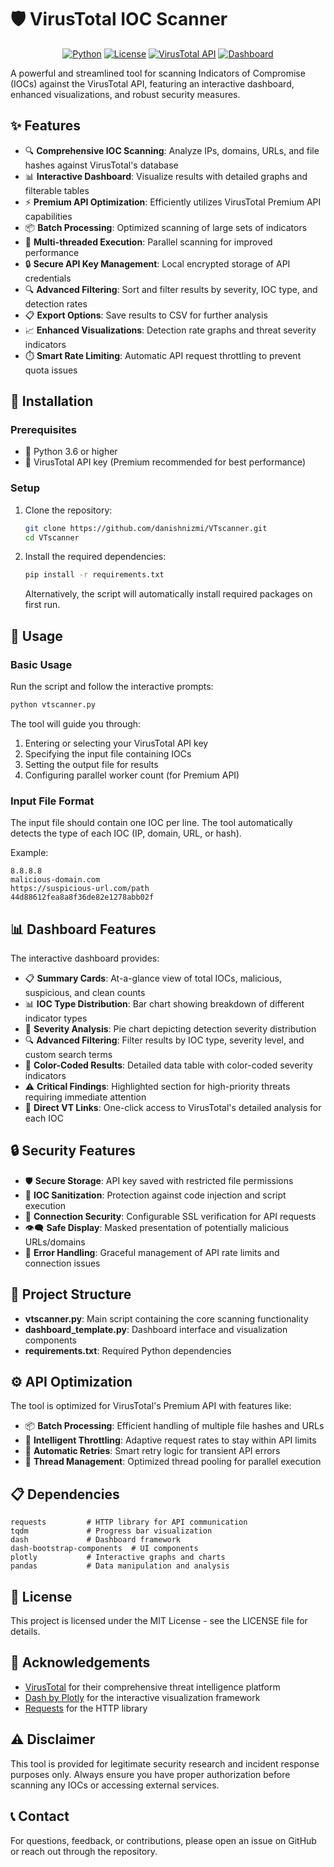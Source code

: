 # 🛡️ VirusTotal IOC Scanner

<div align="center">
  
[![Python](https://img.shields.io/badge/Python-3.6+-blue.svg)](https://www.python.org/downloads/)
[![License](https://img.shields.io/badge/License-MIT-green.svg)](LICENSE)
[![VirusTotal API](https://img.shields.io/badge/API-VirusTotal-red.svg)](https://developers.virustotal.com/reference)
[![Dashboard](https://img.shields.io/badge/UI-Interactive_Dashboard-orange.svg)](https://dash.plotly.com/)

</div>

A powerful and streamlined tool for scanning Indicators of Compromise (IOCs) against the VirusTotal API, featuring an interactive dashboard, enhanced visualizations, and robust security measures.

## ✨ Features

- 🔍 **Comprehensive IOC Scanning**: Analyze IPs, domains, URLs, and file hashes against VirusTotal's database
- 📊 **Interactive Dashboard**: Visualize results with detailed graphs and filterable tables
- ⚡ **Premium API Optimization**: Efficiently utilizes VirusTotal Premium API capabilities
- 📦 **Batch Processing**: Optimized scanning of large sets of indicators
- 🧵 **Multi-threaded Execution**: Parallel scanning for improved performance
- 🔒 **Secure API Key Management**: Local encrypted storage of API credentials
- 🔍 **Advanced Filtering**: Sort and filter results by severity, IOC type, and detection rates
- 📋 **Export Options**: Save results to CSV for further analysis
- 📈 **Enhanced Visualizations**: Detection rate graphs and threat severity indicators
- ⏱️ **Smart Rate Limiting**: Automatic API request throttling to prevent quota issues

## 🚀 Installation

### Prerequisites

- 🐍 Python 3.6 or higher
- 🔑 VirusTotal API key (Premium recommended for best performance)

### Setup

1. Clone the repository:
   ```bash
   git clone https://github.com/danishnizmi/VTscanner.git
   cd VTscanner
   ```

2. Install the required dependencies:
   ```bash
   pip install -r requirements.txt
   ```
   
   Alternatively, the script will automatically install required packages on first run.

## 📝 Usage

### Basic Usage

Run the script and follow the interactive prompts:

```bash
python vtscanner.py
```

The tool will guide you through:
1. Entering or selecting your VirusTotal API key
2. Specifying the input file containing IOCs
3. Setting the output file for results
4. Configuring parallel worker count (for Premium API)

### Input File Format

The input file should contain one IOC per line. The tool automatically detects the type of each IOC (IP, domain, URL, or hash).

Example:
```
8.8.8.8
malicious-domain.com
https://suspicious-url.com/path
44d88612fea8a8f36de82e1278abb02f
```

## 📊 Dashboard Features

The interactive dashboard provides:

- 📋 **Summary Cards**: At-a-glance view of total IOCs, malicious, suspicious, and clean counts
- 📊 **IOC Type Distribution**: Bar chart showing breakdown of different indicator types
- 🥧 **Severity Analysis**: Pie chart depicting detection severity distribution
- 🔍 **Advanced Filtering**: Filter results by IOC type, severity level, and custom search terms
- 📑 **Color-Coded Results**: Detailed data table with color-coded severity indicators
- ⚠️ **Critical Findings**: Highlighted section for high-priority threats requiring immediate attention
- 🔗 **Direct VT Links**: One-click access to VirusTotal's detailed analysis for each IOC

## 🔒 Security Features

- 🛡️ **Secure Storage**: API key saved with restricted file permissions
- 🧹 **IOC Sanitization**: Protection against code injection and script execution
- 🔐 **Connection Security**: Configurable SSL verification for API requests
- 👁️‍🗨️ **Safe Display**: Masked presentation of potentially malicious URLs/domains
- 🔄 **Error Handling**: Graceful management of API rate limits and connection issues

## 📁 Project Structure

- **vtscanner.py**: Main script containing the core scanning functionality
- **dashboard_template.py**: Dashboard interface and visualization components
- **requirements.txt**: Required Python dependencies

## ⚙️ API Optimization

The tool is optimized for VirusTotal's Premium API with features like:
- 📦 **Batch Processing**: Efficient handling of multiple file hashes and URLs
- 🚦 **Intelligent Throttling**: Adaptive request rates to stay within API limits
- 🔄 **Automatic Retries**: Smart retry logic for transient API errors
- 🧵 **Thread Management**: Optimized thread pooling for parallel execution

## 📋 Dependencies

```
requests         # HTTP library for API communication
tqdm             # Progress bar visualization
dash             # Dashboard framework
dash-bootstrap-components  # UI components
plotly           # Interactive graphs and charts
pandas           # Data manipulation and analysis
```

## 📄 License

This project is licensed under the MIT License - see the LICENSE file for details.

## 🙏 Acknowledgements

- [VirusTotal](https://www.virustotal.com/) for their comprehensive threat intelligence platform
- [Dash by Plotly](https://dash.plotly.com/) for the interactive visualization framework
- [Requests](https://requests.readthedocs.io/) for the HTTP library

## ⚠️ Disclaimer

This tool is provided for legitimate security research and incident response purposes only. Always ensure you have proper authorization before scanning any IOCs or accessing external services.

## 📞 Contact

For questions, feedback, or contributions, please open an issue on GitHub or reach out through the repository.



